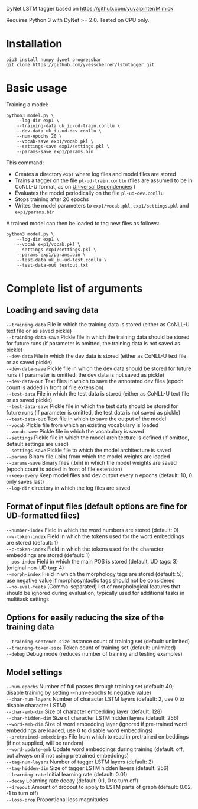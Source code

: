 DyNet LSTM tagger based on https://github.com/yuvalpinter/Mimick

Requires Python 3 with DyNet >= 2.0. Tested on CPU only.

# Installation

```
pip3 install numpy dynet progressbar
git clone https://github.com/yvesscherrer/lstmtagger.git
```

# Basic usage

Training a model:

```
python3 model.py \
    --log-dir exp1 \
    --training-data uk_iu-ud-train.conllu \
    --dev-data uk_iu-ud-dev.conllu \
    --num-epochs 20 \
    --vocab-save exp1/vocab.pkl \
    --settings-save exp1/settings.pkl \
    --params-save exp1/params.bin
```

This command:

* Creates a directory `exp1` where log files and model files are stored
* Trains a tagger on the file `pl-ud-train.conllu` (files are assumed to be in CoNLL-U format, as on [Universal Dependencies](https://universaldependencies.org) )
* Evaluates the model periodically on the file `pl-ud-dev.conllu`
* Stops training after 20 epochs
* Writes the model parameters to `exp1/vocab.pkl`, `exp1/settings.pkl` and `exp1/params.bin`

A trained model can then be loaded to tag new files as follows:

```
python3 model.py \
    --log-dir exp1 \
    --vocab exp1/vocab.pkl \
    --settings exp1/settings.pkl \
    --params exp1/params.bin \
    --test-data uk_iu-ud-test.conllu \
    --test-data-out testout.txt
```

# Complete list of arguments

## Loading and saving data

`--training-data`	File in which the training data is stored (either as CoNLL-U text file or as saved pickle)  
`--training-data-save`	Pickle file in which the training data should be stored for future runs (if parameter is omitted, the training data is not saved as pickle)  
`--dev-data`	File in which the dev data is stored (either as CoNLL-U text file or as saved pickle)  
`--dev-data-save`	Pickle file in which the dev data should be stored for future runs (if parameter is omitted, the dev data is not saved as pickle)  
`--dev-data-out`	Text files in which to save the annotated dev files (epoch count is added in front of file extension)  
`--test-data`	File in which the test data is stored (either as CoNLL-U text file or as saved pickle)  
`--test-data-save`	Pickle file in which the test data should be stored for future runs (if parameter is omitted, the test data is not saved as pickle)  
`--test-data-out`	Text file in which to save the output of the model  
`--vocab`	Pickle file from which an existing vocabulary is loaded  
`--vocab-save`	Pickle file in which the vocabulary is saved  
`--settings`	Pickle file in which the model architecture is defined (if omitted, default settings are used)  
`--settings-save`	Pickle file to which the model architecture is saved  
`--params`	Binary file (.bin) from which the model weights are loaded  
`--params-save`	Binary files (.bin) in which the model weights are saved (epoch count is added in front of file extension)  
`--keep-every`	Keep model files and dev output every n epochs (default: 10, 0 only saves last)  
`--log-dir`	directory in which the log files are saved  

## Format of input files (default options are fine for UD-formatted files)

`--number-index`	Field in which the word numbers are stored (default: 0)  
`--w-token-index`	Field in which the tokens used for the word embeddings are stored (default: 1)  
`--c-token-index`	Field in which the tokens used for the character embeddings are stored (default: 1)  
`--pos-index`	Field in which the main POS is stored (default, UD tags: 3) (original non-UD tag: 4)  
`--morph-index`	Field in which the morphology tags are stored (default: 5); use negative value if morphosyntactic tags should not be considered  
`--no-eval-feats`	(Comma-separated) list of morphological features that should be ignored during evaluation; typically used for additional tasks in multitask settings  

## Options for easily reducing the size of the training data

`--training-sentence-size`	Instance count of training set (default: unlimited)  
`--training-token-size`	Token count of training set (default: unlimited)  
`--debug`	Debug mode (reduces number of training and testing examples)  

## Model settings

`--num-epochs`	Number of full passes through training set (default: 40; disable training by setting --num-epochs to negative value)  
`--char-num-layers`	Number of character LSTM layers (default: 2, use 0 to disable character LSTM)  
`--char-emb-dim`	Size of character embedding layer (default: 128)  
`--char-hidden-dim`	Size of character LSTM hidden layers (default: 256)  
`--word-emb-dim`	Size of word embedding layer (ignored if pre-trained word embeddings are loaded, use 0 to disable word embeddings)  
`--pretrained-embeddings`	File from which to read in pretrained embeddings (if not supplied, will be random)  
`--word-update-emb`	Update word embeddings during training (default: off, but always on if not using pretrained embeddings)  
`--tag-num-layers`	Number of tagger LSTM layers (default: 2)  
`--tag-hidden-dim`	Size of tagger LSTM hidden layers (default: 256)  
`--learning-rate`	Initial learning rate (default: 0.01)  
`--decay`	Learning rate decay (default: 0.1, 0 to turn off)  
`--dropout`	Amount of dropout to apply to LSTM parts of graph (default: 0.02, -1 to turn off)  
`--loss-prop`	Proportional loss magnitudes  
